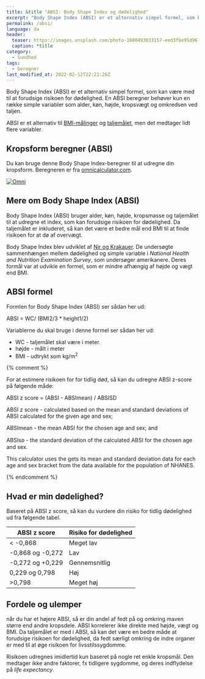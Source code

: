 ```yaml
---
title: &title "ABSI: Body Shape Index og dødelighed"
excerpt: "Body Shape Index (ABSI) er et alternativ simpel formel, som kan være med til at forudsige risikoen for dødelighed. En ABSI beregner behøver kun en række simple variabler som alder, køn, højde, kropsvægt og omkredsen ved taljen."
permalink: /absi/
language: da
header:
  teaser: https://images.unsplash.com/photo-1600493033157-eed3fbe95d96?ixlib=rb-1.2.1&ixid=MnwxMjA3fDB8MHxwaG90by1wYWdlfHx8fGVufDB8fHx8&auto=format&fit=crop&h=300&w=400&q=10
  caption: *title
category:
  - Sundhed
tags:
  - beregner
last_modified_at: 2022-02-12T22:21:26Z
---
```


Body Shape Index (ABSI) er et alternativ simpel formel, som kan være med til at forudsige risikoen for dødelighed. En ABSI beregner behøver kun en række simple variabler som alder, køn, højde, kropsvægt og omkredsen ved taljen.

ABSI er et alternativ til [BMI-målinger](/bmi/) og [taljemålet](/taljemaal/), men det medtager lidt flere variabler.

## Kropsform beregner (ABSI)

Du kan bruge denne Body Shape Index-beregner til at udregne din kropsform. Beregneren er fra [omnicalculator.com](https://www.omnicalculator.com/health/a-body-shape-index).

<div class="omni-calculator" data-calculator="health/a-body-shape-index" data-width="600" data-config='{}' data-currency="DKK" data-show-row-controls="false" data-version="3" data-t="1645507978606">
  <div class="omni-calculator-header"></div>
  <div class="omni-calculator-footer">
    <a href="https://www.omnicalculator.com/health/a-body-shape-index" target="_blank"><img alt="Omni" class="omni-calculator-logo" src="https://cdn.omnicalculator.com/embed/omni-calculator-logo-long.svg" /></a>
  </div>
</div>
<script async src="https://cdn.omnicalculator.com/sdk.js"></script>

## Mere om Body Shape Index (ABSI)

Body Shape Index (ABSI) bruger alder, køn, højde, kropsmasse og taljemålet til at udregne et index, som kan forudsige risikoen for dødelighed. Da taljemålet er inkluderet, så kan det være et bedre mål end BMI til at finde risikoen for at dø af overvægt.

Body Shape Index blev udviklet af [Nir og Krakauer](https://journals.plos.org/plosone/article?id=10.1371/journal.pone.0039504#s5). De undersøgte sammenhængen mellem dødelighed og simple variable i _National Health and Nutrition Examination Survey_, som undersøger amerikanere. Deres formål var at udvikle en formel, som er mindre afhængig af højde og vægt end BMI.

## ABSI formel

Formlen for Body Shape Index (ABSI) ser sådan her ud:

ABSI = WC/ (BMI2/3 * height1/2)

Variablerne du skal bruge i denne formel ser sådan her ud:

- WC - taljemålet skal være i meter.
- højde - målt i meter
- BMI - udtrykt som kg/m<sup>2</sup>

{% comment %}

For at estimere risikoen for for tidlig død, så kan du udregne ABSI z-score på følgende måde:

ABSI z score = (ABSI - ABSImean) / ABSISD


ABSI z score - calculated based on the mean and standard deviations of ABSI calculated for the given age and sex;

ABSImean - the mean ABSI for the chosen age and sex; and

ABSIsᴅ - the standard deviation of the calculated ABSI for the chosen age and sex.

This calculator uses the gets its mean and standard deviation data for each age and sex bracket from the data available for the population of NHANES.

{% endcomment %}

## Hvad er min dødelighed?

Baseret på ABSI z score, så kan du vurdere din risiko for tidlig dødelighed ud fra følgende tabel.

| ABSI z score | Risiko for dødelighed |
|-|-|
| < -0,868 | Meget lav |
| -0,868 og -0,272 | Lav |
| -0,272 og +0,229 | Gennemsnitlig |
| 0,229 og 0,798 | Høj |
| >0,798 | Meget høj |

## Fordele og ulemper

når du har et højere ABSI, så er din andel af fedt på og omkring maven større end andre kropsdele. ABSI korrelerer ikke direkte med højde, vægt og BMI. Da taljemålet er med i ABSI, så kan det være en bedre måde at forudsige risikoen for dødelighed, da fedt særligt omkring de indre organer er med til at øge risikoen for livsstilssygdomme.

Risikoen udregnes imidlertid kun baseret på nogle ret enkle kropsmål. Den medtager ikke andre faktorer, fx tidligere sygdomme, og deres indflydelse på _life expectancy_.
